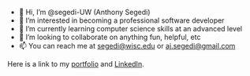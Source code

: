 - 👋 Hi, I’m @segedi-UW (Anthony Segedi)
- 👀 I’m interested in becoming a professional software developer
- 🌱 I’m currently learning computer science skills at an advanced level
- 💞️ I’m looking to collaborate on anything fun, helpful, etc
- 📫 You can reach me at segedi@wisc.edu or aj.segedi@gmail.com

Here is a link to my [portfolio](https://segedi-uw.github.io/pages/) and [LinkedIn](https://www.linkedin.com/in/anthony-segedi-5a6036142?lipi=urn%3Ali%3Apage%3Ad_flagship3_profile_view_base_contact_details%3BB4JT1nwARLi4o6CYjiD8hQ%3D%3D).

<!---
segedi-UW/segedi-UW is a ✨ special ✨ repository because its `README.md` (this file) appears on your GitHub profile.
You can click the Preview link to take a look at your changes.
--->
